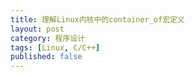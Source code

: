 ```yaml
---
title: 理解Linux内核中的container_of宏定义
layout: post
category: 程序设计
tags: [Linux, C/C++]
published: false
---
```


